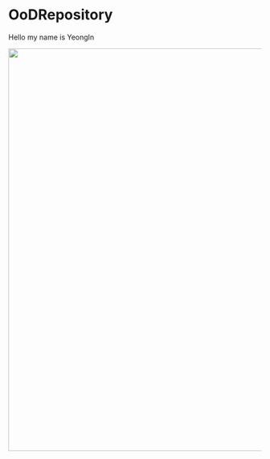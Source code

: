 # OoDRepository

Hello my name is YeongIn

<img width="600" height="800" src="./Png/kong.PNG"></img>
